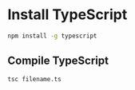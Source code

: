 # Install TypeScript
```bash
npm install -g typescript
```

## Compile TypeScript
```bash
tsc filename.ts
```
